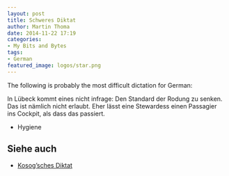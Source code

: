 ```yaml
---
layout: post
title: Schweres Diktat
author: Martin Thoma
date: 2014-11-22 17:19
categories:
- My Bits and Bytes
tags:
- German
featured_image: logos/star.png
---
```

The following is probably the most difficult dictation for German:

In Lübeck kommt eines nicht infrage: Den Standard der Rodung zu senken. Das ist
nämlich nicht erlaubt. Eher lässt eine Stewardess einen Passagier ins Cockpit,
als dass das passiert.

* Hygiene

## Siehe auch

* [Kosog’sches Diktat](https://de.wikipedia.org/wiki/Kosog%E2%80%99sches_Diktat)
